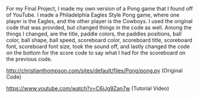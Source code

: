 For my Final Project, I made my own version of a Pong game that I found off of YouTube. I made a Philadelphia Eagles Style Pong game, where one player is the Eagles, and the other player is the Cowboys. I used the original code that was provided, but changed things in the code as well. Among the things I changed, are the title, paddle colors, the paddles positions, ball color, ball shape, ball speed, scoreboard color, scoreboard title, scoreboard font, scoreboard font size, took the sound off, and lastly changed the code on the bottom for the score code to say what I had for the scoreboard on the previous code.



http://christianthompson.com/sites/default/files/Pong/pong.py (Original Code)

https://www.youtube.com/watch?v=C6jJg9Zan7w (Tutorial Video)
 
